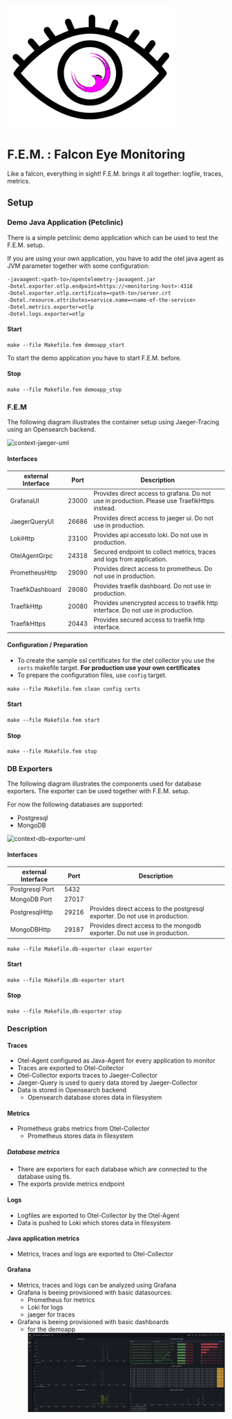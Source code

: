 ![context-logo](readme/logo-fem02.png)

# F.E.M. : Falcon Eye Monitoring
Like a falcon, everything in sight! F.E.M. brings it all together: logfile, traces, metrics.

## Setup

### Demo Java Application (Petclinic)

There is a simple petclinic demo application which can be used to test the F.E.M. setup.

If you are using your own application, 
you have to add the otel java agent as JVM parameter together with some configuration:

```
-javaagent:<path-to>/opentelemetry-javaagent.jar
-Dotel.exporter.otlp.endpoint=https://<monitoring-host>:4318 
-Dotel.exporter.otlp.certificate=<path-to>/server.crt 
-Dotel.resource.attributes=service.name=<name-of-the-service> 
-Dotel.metrics.exporter=otlp 
-Dotel.logs.exporter=otlp 
```

#### Start

`make --file Makefile.fem demoapp_start`

To start the demo application you have to start F.E.M. before.

#### Stop

`make --file Makefile.fem demoapp_stop`

### F.E.M

The following diagram illustrates the container setup using Jaeger-Tracing using an Opensearch backend.

![context-jaeger-uml](http://www.plantuml.com/plantuml/proxy?cache=no&src=https://raw.githubusercontent.com/T-Systems-MMS/falcon-eye-monitoring/main/readme/context-fem.iuml)

#### Interfaces

| external Interface | Port | Description |
|---|---|---|
| GrafanaUI | 23000 | Provides direct access to grafana. Do not use in production. Please use TraefikHttps instead. |
| JaegerQueryUI | 26686 | Provides direct access to jaeger ui. Do not use in production. |
| LokiHttp | 23100 | Provides api accessto loki. Do not use in production. |
| OtelAgentGrpc | 24318 | Secured endpoint to collect metrics, traces and logs from application. |
| PrometheusHttp | 29090 | Provides direct access to prometheus. Do not use in production. |
| TraefikDashboard | 28080 | Provides traefik dashboard. Do not use in production. |
| TraefikHttp | 20080 | Provides unencrypted access to traefik http interface. Do not use in production. |
| TraefikHttps | 20443 | Provides secured access to traefik http interface. |

#### Configuration / Preparation

- To create the sample ssl certificates for the otel collector you use the `certs` makefile target.
  **For production use your own certificates**
- To prepare the configuration files, use `config` target.

`make --file Makefile.fem clean config certs`

#### Start

`make --file Makefile.fem start`

#### Stop

`make --file Makefile.fem stop`


### DB Exporters

The following diagram illustrates the components used for database exporters. The exporter can be used together
with F.E.M. setup.

For now the following databases are supported:
- Postgresql
- MongoDB

![context-db-exporter-uml](http://www.plantuml.com/plantuml/proxy?cache=no&src=https://raw.githubusercontent.com/T-Systems-MMS/falcon-eye-monitoring/main/readme/context-db-exporter.iuml)

#### Interfaces

| external Interface | Port | Description |
|---|---|---|
| Postgresql Port | 5432 |   |
| MongoDB Port | 27017 |   |
| PostgresqlHttp | 29216 | Provides direct access to the postgresql exporter. Do not use in production. |
| MongoDBHttp | 29187 | Provides direct access to the mongodb exporter. Do not use in production. |

`make --file Makefile.db-exporter clean exporter`

#### Start

`make --file Makefile.db-exporter start`

#### Stop

`make --file Makefile.db-exporter stop`

### Description

#### Traces

* Otel-Agent configured as Java-Agent for every application to monitor
* Traces are exported to Otel-Collector
* Otel-Collector exports traces to Jaeger-Collector
* Jaeger-Query is used to query data stored by Jaeger-Collector
* Data is stored in Opensearch backend
  * Opensearch database stores data in filesystem

#### Metrics

* Prometheus grabs metrics from Otel-Collector
  * Prometheus stores data in filesystem

##### Database metrics

* There are exporters for each database which are connected to the database using tls.
* The exports provide metrics endpoint

#### Logs

* Logfiles are exported to Otel-Collector by the Otel-Agent
* Data is pushed to Loki which stores data in filesystem

#### Java application metrics

* Metrics, traces and logs are exported to Otel-Collector

#### Grafana

* Metrics, traces and logs can be analyzed using Grafana
* Grafana is beeing provisioned with basic datasources:
  * Prometheus for metrics
  * Loki for logs
  * jaeger for traces
* Grafana is beeing provisioned with basic dashboards
  * for the demoapp
    ![context-grafana01](readme/grafana01.png)
